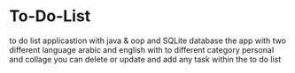 # To-Do-List
to do list applicastion with java & oop and SQLite database the app with two different language arabic and english
with to different category personal and collage you can delete or update and add any task within the to do list
